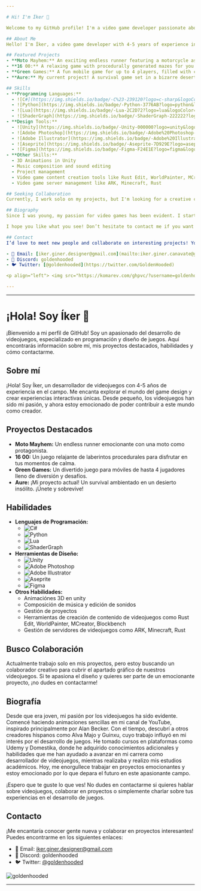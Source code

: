 ```yaml
---

# Hi! I'm Íker 👋

Welcome to my GitHub profile! I'm a video game developer passionate about game programming and design. Here, you'll find information about me, my featured projects, skills, and how to get in touch.

## About Me
Hello! I'm Íker, a video game developer with 4-5 years of experience in the field. I love exploring the world of game design and creating unique interactive experiences. Video games have been my passion since I was young, and now I'm thrilled to contribute to this world as a creator.

## Featured Projects
- **Moto Mayhem:** An exciting endless runner featuring a motorcycle as the main character.
- **16 00:** A relaxing game with procedurally generated mazes for you to enjoy during your downtime.
- **Green Games:** A fun mobile game for up to 4 players, filled with challenges and fun.
- **Aure:** My current project! A survival game set in a bizarre desert. Join in and survive!

## Skills
- **Programming Languages:**
  - ![C#](https://img.shields.io/badge/-C%23-239120?logo=c-sharp&logoColor=white)
  - ![Python](https://img.shields.io/badge/-Python-3776AB?logo=python&logoColor=white)
  - ![Lua](https://img.shields.io/badge/-Lua-2C2D72?logo=lua&logoColor=white)
  - ![ShaderGraph](https://img.shields.io/badge/-ShaderGraph-222222?logo=unity&logoColor=white)
- **Design Tools:**
  - ![Unity](https://img.shields.io/badge/-Unity-000000?logo=unity&logoColor=white)
  - ![Adobe Photoshop](https://img.shields.io/badge/-Adobe%20Photoshop-31A8FF?logo=adobe-photoshop&logoColor=white)
  - ![Adobe Illustrator](https://img.shields.io/badge/-Adobe%20Illustrator-FF9A00?logo=adobe-illustrator&logoColor=white)
  - ![Aseprite](https://img.shields.io/badge/-Aseprite-7D929E?logo=aseprite&logoColor=white)
  - ![Figma](https://img.shields.io/badge/-Figma-F24E1E?logo=figma&logoColor=white)
- **Other Skills:**
  - 3D Animations in Unity
  - Music composition and sound editing
  - Project management
  - Video game content creation tools like Rust Edit, WorldPainter, MCreator, Blockbench
  - Video game server management like ARK, Minecraft, Rust

## Seeking Collaboration
Currently, I work solo on my projects, but I'm looking for a creative collaborator to cover the graphic aspects of our video games. If you're passionate about design and want to be part of an exciting project, feel free to reach out!

## Biography
Since I was young, my passion for video games has been evident. I started by making simple animations on my YouTube channel, inspired mainly by Alan Becker. Over time, I discovered other Hispanic creators like Alva Majo and Guinxu, whose work fueled my interest in game development. I’ve taken courses on platforms like Udemy and Domestika, where I gained additional knowledge and skills that have helped advance my career as a game developer while I continue my academic studies. Today, I’m proud to work on exciting projects and look forward to what the future holds in this exciting field.

I hope you like what you see! Don’t hesitate to contact me if you want to talk about video games, collaborate on projects, or simply chat about your experiences in game development.

## Contact
I’d love to meet new people and collaborate on interesting projects! You can find me at the following links:

- 📧 Email: [iker.giner.designer@gmail.com](mailto:iker.giner.canavate@gmail.com)
- 💬 Discord: goldenhooded
- 🐦 Twitter: [@goldenhooded](https://twitter.com/GoldenHooded)

<p align="left"> <img src="https://komarev.com/ghpvc/?username=goldenhooded&label=Profile%20views&color=b40e0e&style=flat-square" alt="goldenhooded" /> </p>

---
```


---

# ¡Hola! Soy Íker 👋

¡Bienvenido a mi perfil de GitHub! Soy un apasionado del desarrollo de videojuegos, especializado en programación y diseño de juegos. Aquí encontrarás información sobre mí, mis proyectos destacados, habilidades y cómo contactarme.

## Sobre mí
¡Hola! Soy Íker, un desarrollador de videojuegos con 4-5 años de experiencia en el campo. Me encanta explorar el mundo del game design y crear experiencias interactivas únicas. Desde pequeño, los videojuegos han sido mi pasión, y ahora estoy emocionado de poder contribuir a este mundo como creador.

## Proyectos Destacados
- **Moto Mayhem:** Un endless runner emocionante con una moto como protagonista.
- **16 00:** Un juego relajante de laberintos procedurales para disfrutar en tus momentos de calma.
- **Green Games:** Un divertido juego para móviles de hasta 4 jugadores lleno de diversión y desafíos.
- **Aure:** ¡Mi proyecto actual! Un survival ambientado en un desierto insólito. ¡Únete y sobrevive!

## Habilidades
- **Lenguajes de Programación:**
  - ![C#](https://img.shields.io/badge/-C%23-239120?logo=c-sharp&logoColor=white)
  - ![Python](https://img.shields.io/badge/-Python-3776AB?logo=python&logoColor=white)
  - ![Lua](https://img.shields.io/badge/-Lua-2C2D72?logo=lua&logoColor=white)
  - ![ShaderGraph](https://img.shields.io/badge/-ShaderGraph-222222?logo=unity&logoColor=white)
- **Herramientas de Diseño:**
  - ![Unity](https://img.shields.io/badge/-Unity-000000?logo=unity&logoColor=white)
  - ![Adobe Photoshop](https://img.shields.io/badge/-Adobe%20Photoshop-31A8FF?logo=adobe-photoshop&logoColor=white)
  - ![Adobe Illustrator](https://img.shields.io/badge/-Adobe%20Illustrator-FF9A00?logo=adobe-illustrator&logoColor=white)
  - ![Aseprite](https://img.shields.io/badge/-Aseprite-7D929E?logo=aseprite&logoColor=white)
  - ![Figma](https://img.shields.io/badge/-Figma-F24E1E?logo=figma&logoColor=white)
- **Otros Habilidades:**
  - Animaciónes 3D en unity
  - Composición de música y edición de sonidos
  - Gestión de proyectos
  - Herramientas de creación de contenido de videojuegos como Rust Edit, WorldPainter, MCreator, Blockbench
  - Gestión de servidores de videojuegos como ARK, Minecraft, Rust

## Busco Colaboración
Actualmente trabajo solo en mis proyectos, pero estoy buscando un colaborador creativo para cubrir el apartado gráfico de nuestros videojuegos. Si te apasiona el diseño y quieres ser parte de un emocionante proyecto, ¡no dudes en contactarme!

## Biografía
Desde que era joven, mi pasión por los videojuegos ha sido evidente. Comencé haciendo animaciones sencillas en mi canal de YouTube, inspirado principalmente por Alan Becker. Con el tiempo, descubrí a otros creadores hispanos como Alva Majo y Guinxu, cuyo trabajo influyó en mi interés por el desarrollo de juegos. He tomado cursos en plataformas como Udemy y Domestika, donde he adquirido conocimientos adicionales y habilidades que me han ayudado a avanzar en mi carrera como desarrollador de videojuegos, mientras realizaba y realizo mis estudios académicos. Hoy, me enorgullece trabajar en proyectos emocionantes y estoy emocionado por lo que depara el futuro en este apasionante campo.

¡Espero que te guste lo que ves! No dudes en contactarme si quieres hablar sobre videojuegos, colaborar en proyectos o simplemente charlar sobre tus experiencias en el desarrollo de juegos.

## Contacto
¡Me encantaría conocer gente nueva y colaborar en proyectos interesantes! Puedes encontrarme en los siguientes enlaces:

- 📧 Email: [iker.giner.designer@gmail.com](mailto:iker.giner.canavate@gmail.com)
- 💬 Discord: goldenhooded
- 🐦 Twitter: [@goldenhooded](https://twitter.com/GoldenHooded)

<p align="left"> <img src="https://komarev.com/ghpvc/?username=goldenhooded&label=Profile%20views&color=b40e0e&style=flat-square" alt="goldenhooded" /> </p>

---

